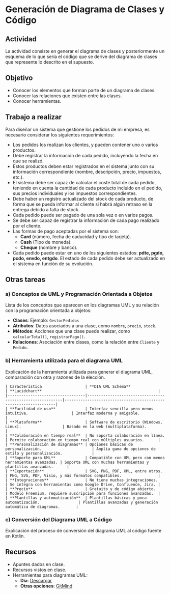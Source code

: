# Generación de Diagrama de Clases y Código

## Actividad

La actividad consiste en generar el diagrama de clases y posteriormente un esquema de lo que sería el código que se derive del diagrama de clases que represente lo descrito en el supuesto.

## Objetivo

- Conocer los elementos que forman parte de un diagrama de clases.
- Conocer las relaciones que existen entre las clases.
- Conocer herramientas.

## Trabajo a realizar

Para diseñar un sistema que gestione los pedidos de mi empresa, es necesario considerar los siguientes requerimientos:

- Los pedidos los realizan los clientes, y pueden contener uno o varios productos.
- Debe registrar la información de cada pedido, incluyendo la fecha en que se realizó.
- Estos productos deben estar registrados en el sistema junto con su información correspondiente (nombre, descripción, precio, impuestos, etc.).
- El sistema debe ser capaz de calcular el coste total de cada pedido, teniendo en cuenta la cantidad de cada producto incluido en el pedido, sus precios individuales y los impuestos correspondientes.
- Debe haber un registro actualizado del stock de cada producto, de forma que se pueda informar al cliente si habrá algún retraso en la entrega debido a falta de stock.
- Cada pedido puede ser pagado de una sola vez o en varios pagos.
- Se debe ser capaz de registrar la información de cada pago realizado por el cliente.
- Las formas de pago aceptadas por el sistema son:
  - **Card** (número, fecha de caducidad y tipo de tarjeta).
  - **Cash** (Tipo de moneda).
  - **Cheque** (nombre y banco).
- Cada pedido puede estar en uno de los siguientes estados: **pdte, pgdo, pcdo, envdo, entgdo**. El estado de cada pedido debe ser actualizado en el sistema en función de su evolución.

## Otras tareas

### a) Conceptos de UML y Programación Orientada a Objetos

Lista de los conceptos que aparecen en los diagramas UML y su relación con la programación orientada a objetos:

- **Clases**: Ejemplo: `GestorPedidos`
- **Atributos**: Datos asociados a una clase, como `nombre`, `precio`, `stock`.
- **Métodos**: Acciones que una clase puede realizar, como `calcularTotal()`, `registrarPago()`.
- **Relaciones**: Asociación entre clases, como la relación entre `Cliente` y `Pedido`.

### b) Herramienta utilizada para el diagrama UML

Explicación de la herramienta utilizada para generar el diagrama UML, comparación con otra y razones de la elección.

```
| Característica                   | **DIA UML Schema**                                        | **Lucidchart**                                                   |
|----------------------------------|-----------------------------------------------------------|------------------------------------------------------------------|
| **Facilidad de uso**             | Interfaz sencilla pero menos intuitiva.                   | Interfaz moderna y amigable.                                     |
| **Plataforma**                   | Software de escritorio (Windows, Linux).                  | Basado en la web (multiplataforma).                              |
| **Colaboración en tiempo real**  | No soporta colaboración en línea.                         | Permite colaboración en tiempo real con múltiples usuarios.      |
| **Personalización de diagramas** | Opciones básicas de personalización.                      | Amplia gama de opciones de estilo y personalización.             |
| **Soporte para UML**             | Compatible con UML pero con menos herramientas avanzadas. | Soporta UML con muchas herramientas y plantillas avanzadas.      |
| **Exportación**                  | SVG, PNG, PDF, XML, entre otros.                          | PNG, SVG, PDF, Visio, y más formatos compatibles.                |
| **Integraciones**                | No tiene muchas integraciones.                            | Se integra con herramientas como Google Drive, Confluence, Jira. |
| **Precio**                       | Gratuito y de código abierto.                             | Modelo Freemium, requiere suscripción para funciones avanzadas.  |
| **Plantillas y automatización**  | Plantillas básicas y poca automatización.                 | Plantillas avanzadas y generación automática de diagramas.       |
```

### c) Conversión del Diagrama UML a Código

Explicación del proceso de conversión del diagrama UML al código fuente en Kotlin.

## Recursos

- Apuntes dados en clase.
- Recursos vistos en clase.
- Herramientas para diagramas UML:
  - **Dia**: [Descargar](https://sourceforge.net/projects/dia-installer/files/latest/download)
  - **Otras opciones**: [GitMind](https://gitmind.com/es/herramienta-gratis-diagrama-uml.html)

